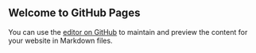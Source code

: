 ## Welcome to GitHub Pages

You can use the [editor on GitHub](https://github.com/umairmaqbool3/umairmaqbool/edit/master/README.md) to maintain and preview the content for your website in Markdown files.


